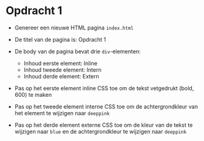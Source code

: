 # Opdracht 1

- Genereer een nieuwe HTML pagina `index.html`
- De titel van de pagina is: Opdracht 1
- De body van de pagina bevat drie `div`-elementen:
    - Inhoud eerste element: Inline
    - Inhoud tweede element: Intern
    - Inhoud derde element: Extern

- Pas op het eerste element inline CSS toe om de tekst vetgedrukt (bold, 600) te maken
- Pas op het tweede element interne CSS toe om de achtergrondkleur van het element te wijzigen naar `deeppink`
- Pas op het derde element externe CSS toe om de kleur van de tekst te wijzigen naar `blue` en de achtergrondkleur te wijzigen naar `deeppink`
